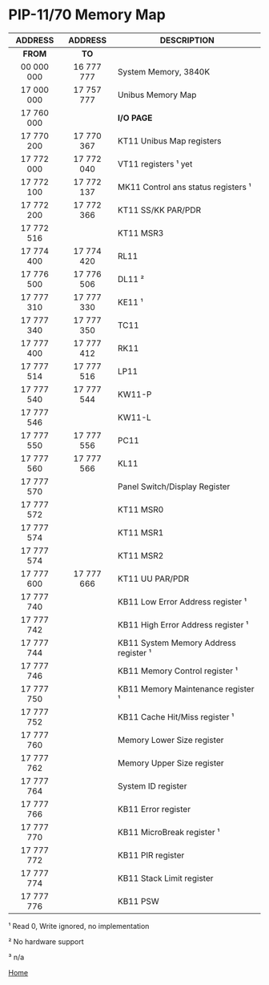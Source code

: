 # PIP-11/70 Memory Map


| ADDRESS | ADDRESS | DESCRIPTION |
| :--: | :--: | -- |
| **FROM** | **TO** |  |
| 00 000 000 | 16 777 777 | System Memory, 3840K |
| 17 000 000 | 17 757 777 | Unibus Memory Map |
| 17 760 000 |            | **I/O PAGE** |
| 17 770 200 | 17 770 367 | KT11 Unibus Map registers |
| 17 772 000 | 17 772 040 | VT11 registers ¹ yet |
| 17 772 100 | 17 772 137 | MK11 Control ans status registers ¹ |
| 17 772 200 | 17 772 366 | KT11 SS/KK PAR/PDR |
| 17 772 516 |            | KT11 MSR3 |
| 17 774 400 | 17 774 420 | RL11 |
| 17 776 500 | 17 776 506 | DL11 ² |
| 17 777 310 | 17 777 330 | KE11 ¹ |
| 17 777 340 | 17 777 350 | TC11 |
| 17 777 400 | 17 777 412 | RK11 |
| 17 777 514 | 17 777 516 | LP11 |
| 17 777 540 | 17 777 544 | KW11-P |
| 17 777 546 |            | KW11-L |
| 17 777 550 | 17 777 556 | PC11 |
| 17 777 560 | 17 777 566 | KL11 |
| 17 777 570 |            | Panel Switch/Display Register |
| 17 777 572 |            | KT11 MSR0 |
| 17 777 574 |            | KT11 MSR1 |
| 17 777 574 |            | KT11 MSR2 |
| 17 777 600 | 17 777 666 | KT11 UU PAR/PDR |
| 17 777 740 |            | KB11 Low Error Address register ¹ |
| 17 777 742 |            | KB11 High Error Address register ¹ |
| 17 777 744 |            | KB11 System Memory Address register ¹ |
| 17 777 746 |            | KB11 Memory Control register ¹ |
| 17 777 750 |            | KB11 Memory Maintenance register ¹ |
| 17 777 752 |            | KB11 Cache Hit/Miss register ¹ |
| 17 777 760 |            | Memory Lower Size register |
| 17 777 762 |            | Memory Upper Size register |
| 17 777 764 |            | System ID register |
| 17 777 766 |            | KB11 Error register |
| 17 777 770 |            | KB11 MicroBreak register ¹ |
| 17 777 772 |            | KB11 PIR register |
| 17 777 774 |            | KB11 Stack Limit register |
| 17 777 776 |            | KB11 PSW |

¹ Read 0, Write ignored, no implementation

² No hardware support

³ n/a

[Home](README.md#further-reading)
